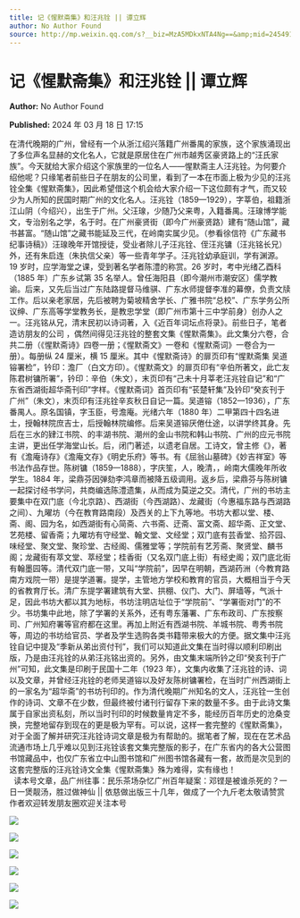 ```yaml
---
title: 记《惺默斋集》和汪兆铨 || 谭立辉
author: No Author Found
source: http://mp.weixin.qq.com/s?__biz=MzA5MDkxNTA4Ng==&amp;mid=2454914774&amp;idx=1&amp;sn=dd86e7b6279e79ebeade0570eb780cbb&amp;chksm=87a3ceb7b0d447a17e679eafbe574d5b037cfa638b34b84db9e995d8eed8c02ac280d019b0a0&poc_token=HJ_Do2ejHyO-wNZGG8Q1S8FdPgy1YBBEob-nUEme
---
```


# 记《惺默斋集》和汪兆铨 || 谭立辉

**Author:** No Author Found

**Published:** 2024 年 03 月 18 日 17:15

在清代晚期的广州，曾经有一个从浙江绍兴落籍广州番禺的家族，这个家族涌现出了多位声名显赫的文化名人，它就是原居住在广州市越秀区豪贤路上的“汪氏家族”。今天就给大家介绍这个家族里的一位名人——惺默斋主人汪兆铨。为何要介绍他呢？只缘笔者前些日子在朋友的公司里，看到了一本在市面上极为少见的汪兆铨全集《惺默斋集》，因此希望借这个机会给大家介绍一下这位颇有才气，而又较少为人所知的民国时期广州的文化名人。汪兆铨（1859—1929），字莘伯，祖籍浙江山阴（今绍兴），出生于广州。父汪瑔，少随乃父来粤，入籍番禺。汪瑔博学能文，专治别名之学，名于时。在广州豪贤街（即今广州豪贤路）建有“随山馆”，藏书甚富。“随山馆”之藏书能延及三代，在岭南实属少见。（参看徐信符《广东藏书纪事诗稿》）汪瑔晚年开馆授徒，受业者除儿子汪兆铨、侄汪兆镛（汪兆铭长兄）外，还有朱启连（朱执信父亲）等一些青年学子。汪兆铨幼承庭训，学有渊源。19 岁时，应学海堂之课，受到著名学者陈澧的称赏。26 岁时，考中光绪乙酉科（1885 年）广东乡试第 35 名举人。曾任海阳县（即今潮州市潮安区）儒学教谕。后来，又先后当过广东陆路提督马维骐、广东水师提督李准的幕僚，负责文牍工作。后以亲老家居，先后被聘为菊坡精舍学长、广雅书院“总校”、广东学务公所议绅、广东高等学堂教务长，是教忠学堂（即广州市第十三中学前身）创办人之一。汪兆铭从兄，清末民初以诗词著，入《近百年词坛点将录》。前些日子，笔者造访朋友的公司 ，偶然间得见汪兆铨的整套文集《惺默斋集》。此文集分六卷，合共二册（《惺默斋诗》四卷一册；《惺默斋文》一卷和《惺默斋词》一卷合为一册）。每册纵 24 厘米，横 15 厘米。其中《惺默斋诗》的扉页印有“惺默斋集 吴道镕署检”，钤印：澹厂（白文方印）。《惺默斋文》的扉页印有“辛伯所著文，此亡友陈君树镛所署”，钤印：辛伯（朱文），末页印有“己未十月莘老汪兆铨自记”和“广东省西湖街超华斋刊印”字样。《惺默斋词》首页印有“苌楚轩集”及钤印“癸亥刊于广州”（朱文），末页印有汪兆铨辛亥秋日自记一篇。吴道镕（1852—1936），广东番禺人。原名国镇，字玉臣，号澹庵。光绪六年（1880 年）二甲第四十四名进士，授翰林院庶吉士，后授翰林院编修。后来吴道镕厌倦仕途，以讲学终其身。先后在三水的肄江书院、的丰湖书院、潮州的金山书院和韩山书院、广州的应元书院主讲，更出任学海堂山长。后，闭门著述，以遗老自居。工诗文，曾主修《》，著有《澹庵诗存》《澹庵文存》《明史乐府》等书。有《屈翁山墓碑》《妙吉祥室》等书法作品存世。陈树镛（1859—1888），字庆笙，人，晚清，，岭南大儒晚年所收学生。1884 年，梁鼎芬因弹劾李鸿章而被降五级调用。返乡后，梁鼎芬与陈树镛一起探讨经书学问，共商编选陈澧遗集，从而成为莫逆之交。清代，广州的书坊主要集中在双门底（今北京路）、西湖街（今西湖路）、龙藏街（今惠福东路与西湖路之间）、九曜坊（今在教育路南段）及西关的上下九等地。书坊大都以堂、楼、斋、阁、园为名，如西湖街有心简斋、六书斋、迂斋、富文斋、超华斋、正文堂、艺苑楼、留香斋；九曜坊有守经堂、翰文堂、文经堂；双门底有芸香堂、拾芥园、味经堂、聚文堂、聚珍堂、古经阁、儒雅堂等；学院前有艺芳斋、聚贤堂、麟书阁；龙藏街有萃文堂、萃经堂；桂香街（又名双门底上街）有经史阁；双门底北街有翰墨园等。清代双门底一带，又叫“学院前”，因早在明朝，西湖药洲（今教育路南方戏院一带）是提学道署。提学，主管地方学校和教育的官员，大概相当于今天的省教育厅长。清广东提学署建筑有大堂、拱棚、仪门、大门、屏墙等，气派十足，因此书坊大都以其为地标，书坊注明店址位于“学院前”、“学署衙对门”的不少。书坊集中此地，除了学署的关系外，还有粤东藩署、广东布政司、广东按察司、广州知府署等官府都在这里。再加上附近有西湖书院、羊城书院、粤秀书院等，周边的书坊给官员、学者及学生选购各类书籍带来极大的方便。据文集中汪兆铨自记中提及“季新从弟出资付刊”，我们可以知道此文集在当时得以顺利印刷出版，乃是由汪兆铨的从弟汪兆铭出资的。另外，由文集末端所钤之印“癸亥刊于广州”可知，此文集是印刷于民国十二年（1923 年），文集内收集了汪兆铨的诗、词以及文章，并曾经汪兆铨的老师吴道镕以及好友陈树镛署检，在当时广州西湖街上的一家名为“超华斋”的书坊刊印的。作为清代晚期广州知名的文人，汪兆铨一生创作的诗词、文章不在少数，但最终被付诸刊行留存下来的数量不多。由于此诗文集属于自家出资私刻，所以当时刊印的时候数量肯定不多，能经历百年历史的沧桑变换，完整地留存到现在的更是极为罕有。可以说，这样一套完整的《惺默斋集》，对于全面了解并研究汪兆铨诗词文章是极为有帮助的。据笔者了解，现在在艺术品流通市场上几乎难以见到汪兆铨该套文集完整版的影子，在广东省内的各大公营图书馆藏品中，也仅广东省立中山图书馆和广州图书馆各藏有一套，故而是次见到的这套完整版的汪兆铨诗文全集《惺默斋集》殊为难得，实有缘也！                          读本号文章，品广州往事：民乐茶场杂忆广州百年疑案：邓铿是被谁杀死的？一日一煲靓汤，胜过做神仙 || 依慈做出版三十几年，做成了一个九斤老太敬请赞赏作者欢迎转发朋友圈欢迎关注本号

![](https://mmbiz.qpic.cn/mmbiz_jpg/PJWG74pLsMZKWwmwLayKjHic1Slumj41gyU0ia4SMPjALISk5RjlQYD2eV63jEGx7NibRPgmCoDYHDkY2ticXHzcsw/640)

![](https://mmbiz.qpic.cn/mmbiz_jpg/PJWG74pLsMZKWwmwLayKjHic1Slumj41gQakAJbPZoT9Fcm8aUWLvwnF3mqeTu22UQiaqkN38hxcMBLMlxYaLzibQ/640)

![](https://mmbiz.qpic.cn/mmbiz_jpg/PJWG74pLsMZKWwmwLayKjHic1Slumj41gwriaMcjFuz1libJzg9G7iaCiaJjECJjvjrEicC4FfbU5aGj4U3dTTcgibMWg/640)

![](https://mmbiz.qpic.cn/mmbiz_jpg/PJWG74pLsMZKWwmwLayKjHic1Slumj41gcmquJI5QBv99uh3icqvh4rGbVRNsJpKiasdibhib9qzna9Lic7Qia7n94tzQ/640)

![](https://mmbiz.qpic.cn/mmbiz_jpg/PJWG74pLsMZKWwmwLayKjHic1Slumj41g2BznIGDXEyibGhLW5DGLNZhYZe2J7OkC88LrgYde26BN3KZ1P4Q9icGw/640)

![](https://mmbiz.qpic.cn/mmbiz_png/PJWG74pLsMZzcCibzGRozVicbv6KUO3bDflt3UMsjAN5Umg3vXlzRF7UL0DXPumAh8OUYEVujD3a3oBEbTtUzAnQ/640?wx_fmt=png&from=appmsg&wxfrom=5&wx_lazy=1&wx_co=1)
